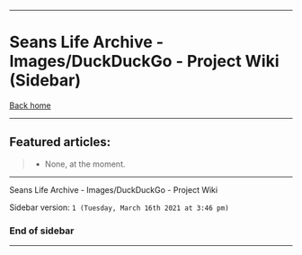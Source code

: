 
***

# Seans Life Archive - Images/DuckDuckGo - Project Wiki (Sidebar)

[Back home](https://github.com/seanpm2001/SeansLifeArchive_Images_DuckDuckGo/wiki/)

***

## Featured articles:

> * None, at the moment.

***

Seans Life Archive - Images/DuckDuckGo - Project Wiki

Sidebar version: `1 (Tuesday, March 16th 2021 at 3:46 pm)`

### End of sidebar

***

